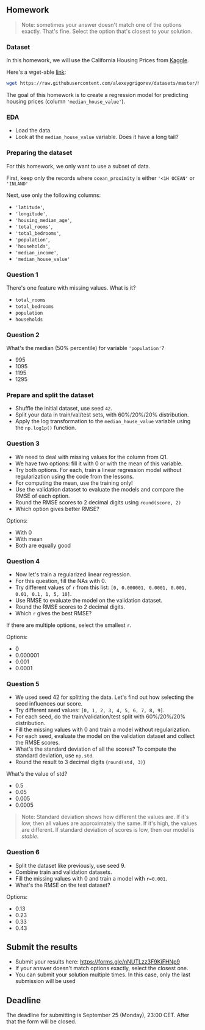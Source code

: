 ## Homework

> Note: sometimes your answer doesn't match one of
> the options exactly. That's fine.
> Select the option that's closest to your solution.

### Dataset

In this homework, we will use the California Housing Prices from [Kaggle](https://www.kaggle.com/datasets/camnugent/california-housing-prices).

Here's a wget-able [link](https://raw.githubusercontent.com/alexeygrigorev/datasets/master/housing.csv):

```bash
wget https://raw.githubusercontent.com/alexeygrigorev/datasets/master/housing.csv
```

The goal of this homework is to create a regression model for predicting housing prices (column `'median_house_value'`).

### EDA

* Load the data.
* Look at the `median_house_value` variable. Does it have a long tail?


### Preparing the dataset

For this homework, we only want to use a subset of data.

First, keep only the records where `ocean_proximity` is either `'<1H OCEAN'` or `'INLAND'`

Next, use only the following columns:

* `'latitude'`,
* `'longitude'`,
* `'housing_median_age'`,
* `'total_rooms'`,
* `'total_bedrooms'`,
* `'population'`,
* `'households'`,
* `'median_income'`,
* `'median_house_value'`


### Question 1

There's one feature with missing values. What is it?

* `total_rooms`
* `total_bedrooms`
* `population`
* `households`


### Question 2

What's the median (50% percentile) for variable `'population'`?

- 995
- 1095
- 1195
- 1295

### Prepare and split the dataset

* Shuffle the initial dataset, use seed `42`.
* Split your data in train/val/test sets, with 60%/20%/20% distribution.
* Apply the log transformation to the `median_house_value` variable using the `np.log1p()` function.


### Question 3

* We need to deal with missing values for the column from Q1.
* We have two options: fill it with 0 or with the mean of this variable.
* Try both options. For each, train a linear regression model without regularization using the code from the lessons.
* For computing the mean, use the training only!
* Use the validation dataset to evaluate the models and compare the RMSE of each option.
* Round the RMSE scores to 2 decimal digits using `round(score, 2)`
* Which option gives better RMSE?

Options:

- With 0
- With mean
- Both are equally good


### Question 4

* Now let's train a regularized linear regression.
* For this question, fill the NAs with 0.
* Try different values of `r` from this list: `[0, 0.000001, 0.0001, 0.001, 0.01, 0.1, 1, 5, 10]`.
* Use RMSE to evaluate the model on the validation dataset.
* Round the RMSE scores to 2 decimal digits.
* Which `r` gives the best RMSE?

If there are multiple options, select the smallest `r`.

Options:

- 0
- 0.000001
- 0.001
- 0.0001


### Question 5

* We used seed 42 for splitting the data. Let's find out how selecting the seed influences our score.
* Try different seed values: `[0, 1, 2, 3, 4, 5, 6, 7, 8, 9]`.
* For each seed, do the train/validation/test split with 60%/20%/20% distribution.
* Fill the missing values with 0 and train a model without regularization.
* For each seed, evaluate the model on the validation dataset and collect the RMSE scores.
* What's the standard deviation of all the scores? To compute the standard deviation, use `np.std`.
* Round the result to 3 decimal digits (`round(std, 3)`)

What's the value of std?

- 0.5
- 0.05
- 0.005
- 0.0005

> Note: Standard deviation shows how different the values are.
> If it's low, then all values are approximately the same.
> If it's high, the values are different.
> If standard deviation of scores is low, then our model is *stable*.


### Question 6

* Split the dataset like previously, use seed 9.
* Combine train and validation datasets.
* Fill the missing values with 0 and train a model with `r=0.001`.
* What's the RMSE on the test dataset?

Options:

- 0.13
- 0.23
- 0.33
- 0.43


## Submit the results

- Submit your results here: https://forms.gle/nNUTLzz3F9KiFHNp9
- If your answer doesn't match options exactly, select the closest one.
- You can submit your solution multiple times. In this case, only the last submission will be used

## Deadline

The deadline for submitting is September 25 (Monday), 23:00 CET. After that the form will be closed.